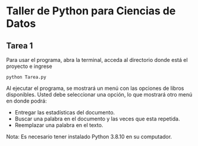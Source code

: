 # Taller de Python para Ciencias de Datos
## Tarea 1

Para usar el programa, abra la terminal, acceda al directorio donde está el proyecto e ingrese

```
python Tarea.py
```

Al ejecutar el programa, se mostrará un menú con las opciones de libros disponibles.
Usted debe seleccionar una opción, lo que mostrará otro menú en donde podrá:
- Entregar las estadísticas del documento.
- Buscar una palabra en el documento y las veces que esta repetida.
- Reemplazar una palabra en el texto.

Nota: Es necesario tener instalado Python 3.8.10 en su computador.

